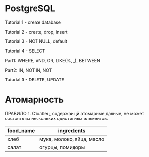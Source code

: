 # PostgreSQL
Tutorial 1 - create database

Tutorial 2 - create, drop, insert

Tutorial 3 - NOT NULL, default

Tutorial 4 - SELECT

Part1: WHERE, AND, OR, LIKE(%, _), BETWEEN

Part2: IN, NOT IN, NOT

Tutorial 5 - DELETE, UPDATE

# Атомарность

ПРАВИЛО 1. Столбец, содержаищй атомарные данные, не может состоять из нескольких однотипных элементов.

| food_name	| ingredients | 
| ------------- | ------------- |
| хлеб |	мука, молоко, яйца, масло |
| салат |	огурцы, помидоры |
